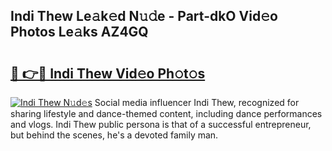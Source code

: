 ## Indi Thew Le𝚊k𝚎d N𝚞𝚍e - Part-dkO Vid𝚎o Photos Le𝚊ks AZ4GQ

# <h2><a href="http://fbd06ex.evod.top/?m=Indi+Thew">🔗 👉🔴 Indi Thew Vid𝚎o Ph𝚘t𝚘s</a></h2>

[![Indi Thew N𝚞d𝚎s](https://i.imgur.com/8V9OHl7.gif)](http://fbd06ex.evod.top/?m=Indi+Thew)
Social media influencer Indi Thew, recognized for sharing lifestyle and dance-themed content, including dance performances and vlogs. Indi Thew public persona is that of a successful entrepreneur, but behind the scenes, he's a devoted family man. 

